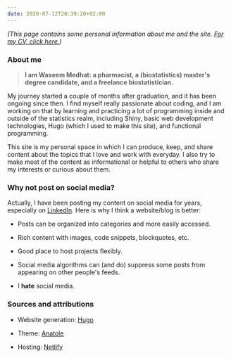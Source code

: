 ```yaml
---
date: 2020-07-12T20:39:20+02:00
---
```


_(This page contains some personal information about me and the site.
[For my CV, click here.](/cv/waseem_medhat_jun2020.pdf))_

### About me

> **I am Waseem Medhat: a pharmacist, a (biostatistics) master's degree
> candidate, and a freelance biostatistician.**

My journey started a couple of months after graduation, and it has been ongoing
since then. I find myself really passionate about coding, and I am working on
that by learning and practicing a lot of programming inside and outside of the
statistics realm, including Shiny, basic web development technologies, Hugo
(which I used to make this site), and functional programming.

This site is my personal space in which I can produce, keep, and share content
about the topics that I love and work with everyday. I also try to make most of
the content as informational or helpful to others who share my interests or
curious about them.

### Why not post on social media?

Actually, I have been posting my content on social media for years, especially
on [LinkedIn](https://www.linkedin.com/in/waseem-medhat/). Here is why I think a
website/blog is better:

- Posts can be organized into categories and more easily accessed.

- Rich content with images, code snippets, blockquotes, etc.

- Good place to host projects flexibly.

- Social media algorithms can (and do) suppress some posts from appearing on
  other people's feeds.

- I **hate** social media.

### Sources and attributions

- Website generation: [Hugo](https://gohugo.io/)

- Theme: [Anatole](https://github.com/lxndrblz/anatole/)

- Hosting: [Netlify](https://www.netlify.com/)
